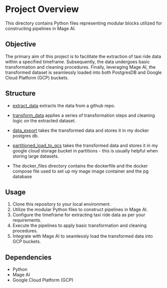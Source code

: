 # Project Overview

This directory contains Python files representing modular blocks utilized for constructing pipelines in Mage AI. 

## Objective

The primary aim of this project is to facilitate the extraction of taxi ride data within a specified timeframe. Subsequently, the data undergoes basic transformation and cleaning procedures. Finally, leveraging Mage AI, the transformed dataset is seamlessly loaded into both PostgresDB and Google Cloud Platform (GCP) buckets.

## Structure
- [extract_data](https://github.com/DamilolaAdeniji/DE-Zoomcamp-HW/blob/main/Week%202/extract_data.py) extracts the data from a github repo.
- [transform_data](https://github.com/DamilolaAdeniji/DE-Zoomcamp-HW/blob/main/Week%202/transform_data.py) applies a series of transformation steps and cleaning logic on the extracted dataset.
- [data_export](https://github.com/DamilolaAdeniji/DE-Zoomcamp-HW/blob/main/Week%202/data_export.py) takes the transformed data and stores it in my docker postgres db.
- [partitioned_load_to_gcs](https://github.com/DamilolaAdeniji/DE-Zoomcamp-HW/blob/main/Week%202/partitioned_load_to_gcs.py) takes the transformed data and stores it in my google cloud storage bucket in partitions - this is usually helpful when storing large datasets.

- The docker_files directory contains the dockerfile and the docker compose file used to set up my mage image container and the pg database 

## Usage

1. Clone this repository to your local environment.
2. Utilize the modular Python files to construct pipelines in Mage AI.
3. Configure the timeframe for extracting taxi ride data as per your requirements.
4. Execute the pipelines to apply basic transformation and cleaning procedures.
5. Integrate with Mage AI to seamlessly load the transformed data into GCP buckets.

## Dependencies

- Python
- Mage AI
- Google Cloud Platform (GCP)